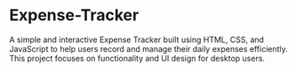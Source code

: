 # Expense-Tracker
A simple and interactive Expense Tracker built using HTML, CSS, and JavaScript to help users record and manage their daily expenses efficiently.
This project focuses on functionality and UI design for desktop users.

#
